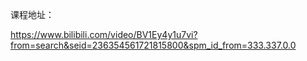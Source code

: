 课程地址：

https://www.bilibili.com/video/BV1Ey4y1u7vi?from=search&seid=236354561721815800&spm_id_from=333.337.0.0